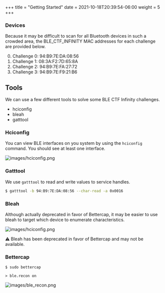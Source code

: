 +++
title = "Getting Started"
date = 2021-10-18T20:39:54-06:00
weight = 5
+++

### Devices

Because it may be difficult to scan for all Bluetooth devices in such a crowded area, the BLE_CTF_INFINITY MAC addresses for each challenge are provided below.

0. Challenge 0: 94:B9:7E:DA:08:56
1. Challenge 1: 08:3A:F2:7D:65:8A
2. Challenge 2: 94:B9:7E:FA:27:72
3. Challenge 3: 94:B9:7E:F9:21:B6

## Tools

We can use a few different tools to solve some BLE CTF Infinity challenges.

- hciconfig
- bleah
- gatttool

### Hciconfig

You can view BLE interfaces on you system by using the `hciconfig` command. You should see at least one interface.

![images/hciconfig.png](/static/hciconfig.png)

### Gatttool

We use `gatttool` to read and write values to service handles.
```bash
$ gatttool -b 94:B9:7E:DA:08:56 --char-read -a 0x0016
```


### Bleah

Although actually deprecated in favor of Bettercap, it may be easier to use bleah to target which device to enumerate characteristics.

![images/hciconfig.png](/static/hciconfig.png)

⚠️ Bleah has been deprecated in favor of Bettercap and may not be available.

### Bettercap

```
$ sudo bettercap
```

```
> ble.recon on
```

![images/ble_recon.png](/static/ble_recon.png)
